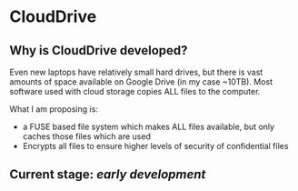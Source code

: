 
# CloudDrive
## Why is CloudDrive developed?
Even new laptops have relatively small hard drives, but there is vast amounts of space available on Google Drive (in my case ~10TB). Most software used with cloud storage copies ALL files to the computer.

What I am proposing is:

 * a FUSE based file system which makes ALL files available, but only caches those files which are used
 * Encrypts all files to ensure higher levels of security of confidential files

## Current stage: *early development*
